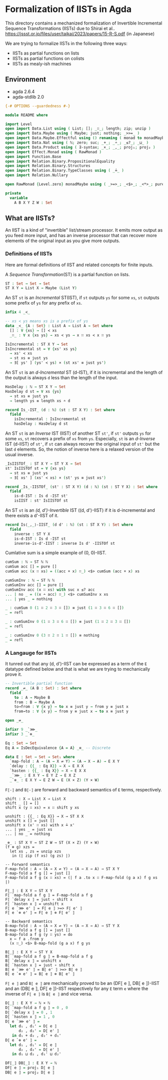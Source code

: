 # Formalization of IISTs in Agda

This directory contains a mechanized formalization of Invertible Incremental Sequence Transformations (IISTs) due to Shirai et al..
<https://jssst.or.jp/files/user/taikai/2023/papers/15-R-S.pdf> (in Japanese)

We are trying to formalize IISTs in the following three ways:
- IISTs as partial functions on lists
- IISTs as partial functions on colists
- IISTs as mealy-ish machines

## Environment

- agda 2.6.4
- agda-stdlib 2.0

```agda
{-# OPTIONS --guardedness #-}

module README where

import Level
open import Data.List using ( List; []; _∷_; length; zip; unzip )
open import Data.Maybe using ( Maybe; just; nothing; _>>=_ )
open import Data.Maybe.Effectful using () renaming ( monad to monadMaybe )
open import Data.Nat using ( ℕ; zero; suc; _+_; _∸_; _≤?_; _⊔_ )
open import Data.Product using ( ∃-syntax; _×_; _,_; proj₁; proj₂ )
open import Effect.Monad using ( RawMonad )
open import Function.Base
open import Relation.Binary.PropositionalEquality
open import Relation.Binary.Structures
open import Relation.Binary.TypeClasses using ( _≟_ )
open import Relation.Nullary

open RawMonad {Level.zero} monadMaybe using ( _>=>_; _<$>_; _<*>_; pure )

private
  variable
    A B X Y Z W : Set
```

## What are IISTs?

An IIST is a kind of "invertible" list/stream processor. It emits more output as you feed more input, and has an inverse processor that can recover more elements of the original input as you give more outputs.

### Definitions of IISTs

Here are formal definitions of IIST and related concepts for finite inputs.

A *Sequence Transformation*(ST) is a partial function on lists.
```agda
ST : Set → Set → Set
ST X Y = List X → Maybe (List Y)
```
An ST `st` is an *Incremental* ST(IST), if `st` outputs `ys` for some `xs`, `st` outputs some prefix of `ys` for any prefix of `xs`.
```agda
infix 4 _≺_

-- xs ≺ ys means xs is a prefix of ys
data _≺_ {A : Set} : List A → List A → Set where
  [] : ∀ {xs} → [] ≺ xs
  _∷_ : ∀ x {xs ys} → xs ≺ ys → x ∷ xs ≺ x ∷ ys

IsIncremental : ST X Y → Set
IsIncremental st = ∀ {xs' xs ys}
  → xs' ≺ xs
  → st xs ≡ just ys
  → ∃[ ys' ] (ys' ≺ ys) × (st xs' ≡ just ys')
```
An ST `st` is an *d-Incremental* ST (d-IST), if it is incremental and the length of the output is always `d` less than the length of the input.
```agda
HasDelay : ℕ → ST X Y → Set
HasDelay d st = ∀ xs {ys}
  → st xs ≡ just ys
  → length ys ≡ length xs ∸ d

record Is_-IST_ (d : ℕ) (st : ST X Y) : Set where
  field
    isIncremental : IsIncremental st
    hasDelay : HasDelay d st
```
An ST `st` is an *Inverse* IST (IIST) of another ST `st'`, if `st'` outputs `ys` for some `xs`, `st` recovers a prefix of `xs` from `ys`.
Especially, `st` is an *d-Inverse* IST (d-IIST) of `st'`, if `st` can always recover the original input of `st'` but the last `d` elements.
So, the notion of inverse here is a relaxed version of the usual inverse.
```agda
_IsIISTOf_ : ST X Y → ST Y X → Set
st' IsIISTOf st = ∀ {xs ys}
  → st xs ≡ just ys
  → ∃[ xs' ] (xs' ≺ xs) × (st' ys ≡ just xs')

record _Is_-IISTOf_ (st' : ST X Y) (d : ℕ) (st : ST Y X) : Set where
  field
    is-d-IST : Is d -IST st'
    isIIST : st' IsIISTOf st
```
An ST `st` is an *(d, d')-Invertible* IST ((d, d')-IIST) if it is d-incremental and there exists a d'-IIST of it.
```agda
record Is⟨_,_⟩-IIST_ (d d' : ℕ) (st : ST X Y) : Set where
  field
    inverse : ST Y X
    is-d-IST : Is d -IST st
    inverse-is-d'-IIST : inverse Is d' -IISTOf st
```

Cumlative sum is a simple example of (0, 0)-IIST.
```agda
cumSum : ℕ → ST ℕ ℕ
cumSum acc [] = pure []
cumSum acc (x ∷ xs) = ((acc + x) ∷_) <$> cumSum (acc + x) xs

cumSumInv : ℕ → ST ℕ ℕ
cumSumInv acc [] = pure []
cumSumInv acc (x ∷ xs) with suc x ≤? acc
... | no _ = ((x ∸ acc) ∷_) <$> cumSumInv x xs
... | yes _ = nothing

_ : cumSum 0 (1 ∷ 2 ∷ 3 ∷ []) ≡ just (1 ∷ 3 ∷ 6 ∷ [])
_ = refl

_ : cumSumInv 0 (1 ∷ 3 ∷ 6 ∷ []) ≡ just (1 ∷ 2 ∷ 3 ∷ [])
_ = refl

_ : cumSumInv 0 (3 ∷ 2 ∷ 1 ∷ []) ≡ nothing
_ = refl
```

### A Langauge for IISTs

It tunred out that any (d, d')-IIST can be expressed as a term of the `E` datatype defined below and that is what we are trying to mechanically prove it.
```agda
-- Invertible partial function
record _⇌_ (A B : Set) : Set where
  field
    to : A → Maybe B
    from : B → Maybe A
    to→from : ∀ {x y} → to x ≡ just y → from y ≡ just x
    from→to : ∀ {x y} → from y ≡ just x → to x ≡ just y

open _⇌_

infixr 9 _`⋙_
infixr 3 _`⊗_

Eq : Set → Set
Eq A = IsDecEquivalence {A = A} _≡_ -- Discrete

data E : Set → Set → Set₁ where
  `map-fold : A → (A → X ⇌ Y) → (A → X → A) → E X Y
  `delay : {{_ : Eq X}} → X → E X X
  `hasten : {{_ : Eq X}} → X → E X X
  _`⋙_ : E X Y → E Y Z → E X Z
  _`⊗_ : E X Y → E Z W → E (X × Z) (Y × W)
```
`F⟦-⟧` and `B⟦-⟧` are forward and backward semantics of `E` terms, respectively.
```
shift : X → List X → List X
shift _ [] = []
shift x (y ∷ xs) = x ∷ shift y xs

unshift : {{_ : Eq X}} → X → ST X X
unshift x [] = just []
unshift x (x' ∷ xs) with x ≟ x'
... | yes _ = just xs
... | no _ = nothing

_⊗_ : ST X Y → ST Z W → ST (X × Z) (Y × W)
(f ⊗ g) xzs =
  let xs , zs = unzip xzs
   in (| zip (f xs) (g zs) |)

-- Forward semantics
F-map-fold : A → (A → X ⇌ Y) → (A → X → A) → ST X Y
F-map-fold a f g [] = just []
F-map-fold a f g (x ∷ xs) = (| f a .to x ∷ F-map-fold (g a x) f g xs |)

F⟦_⟧ : E X Y → ST X Y
F⟦ `map-fold a f g ⟧ = F-map-fold a f g
F⟦ `delay x ⟧ = just ∘ shift x
F⟦ `hasten x ⟧ = unshift x
F⟦ e `⋙ e' ⟧ = F⟦ e ⟧ >=> F⟦ e' ⟧
F⟦ e `⊗ e' ⟧ = F⟦ e ⟧ ⊗ F⟦ e' ⟧

-- Backward semantics
B-map-fold : A → (A → X ⇌ Y) → (A → X → A) → ST Y X
B-map-fold a f g [] = just []
B-map-fold a f g (y ∷ ys) = do
  x ← f a .from y
  (x ∷_) <$> B-map-fold (g a x) f g ys

B⟦_⟧ : E X Y → ST Y X
B⟦ `map-fold a f g ⟧ = B-map-fold a f g
B⟦ `delay x ⟧ = unshift x
B⟦ `hasten x ⟧ = just ∘ shift x
B⟦ e `⋙ e' ⟧ = B⟦ e' ⟧ >=> B⟦ e ⟧
B⟦ e `⊗ e' ⟧ = B⟦ e ⟧ ⊗ B⟦ e' ⟧
```
`F⟦ e ⟧` and `B⟦ e ⟧` are mechanically proved to be an (DF⟦ e ⟧, DB⟦ e ⟧)-IIST and an (DB⟦ e ⟧, DF⟦ e ⟧)-IIST respectively for any `E` term `e` where the inverse of `F⟦ e ⟧` is `B⟦ e ⟧` and vice versa.
```agda
D⟦_⟧ : E X Y → ℕ × ℕ
D⟦ `map-fold a f g ⟧ = 0 , 0
D⟦ `delay x ⟧ = 0 , 1
D⟦ `hasten x ⟧ = 1 , 0
D⟦ e `⋙ e' ⟧ =
  let d₁ , d₁' = D⟦ e ⟧
      d₂ , d₂' = D⟦ e' ⟧
   in d₁ + d₂ , d₂' + d₁'
D⟦ e `⊗ e' ⟧ =
  let d₁ , d₁' = D⟦ e ⟧
      d₂ , d₂' = D⟦ e' ⟧
   in d₁ ⊔ d₂ , d₁' ⊔ d₂'

DF⟦_⟧ DB⟦_⟧ : E X Y → ℕ
DF⟦ e ⟧ = proj₁ D⟦ e ⟧
DB⟦ e ⟧ = proj₂ D⟦ e ⟧
```
